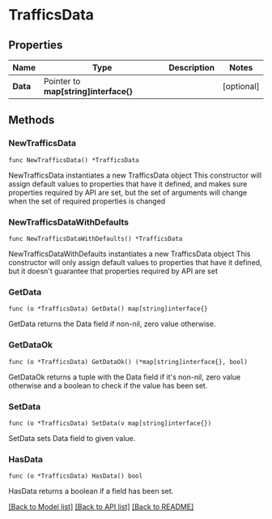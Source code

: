 # TrafficsData

## Properties

Name | Type | Description | Notes
------------ | ------------- | ------------- | -------------
**Data** | Pointer to **map[string]interface{}** |  | [optional] 

## Methods

### NewTrafficsData

`func NewTrafficsData() *TrafficsData`

NewTrafficsData instantiates a new TrafficsData object
This constructor will assign default values to properties that have it defined,
and makes sure properties required by API are set, but the set of arguments
will change when the set of required properties is changed

### NewTrafficsDataWithDefaults

`func NewTrafficsDataWithDefaults() *TrafficsData`

NewTrafficsDataWithDefaults instantiates a new TrafficsData object
This constructor will only assign default values to properties that have it defined,
but it doesn't guarantee that properties required by API are set

### GetData

`func (o *TrafficsData) GetData() map[string]interface{}`

GetData returns the Data field if non-nil, zero value otherwise.

### GetDataOk

`func (o *TrafficsData) GetDataOk() (*map[string]interface{}, bool)`

GetDataOk returns a tuple with the Data field if it's non-nil, zero value otherwise
and a boolean to check if the value has been set.

### SetData

`func (o *TrafficsData) SetData(v map[string]interface{})`

SetData sets Data field to given value.

### HasData

`func (o *TrafficsData) HasData() bool`

HasData returns a boolean if a field has been set.


[[Back to Model list]](../README.md#documentation-for-models) [[Back to API list]](../README.md#documentation-for-api-endpoints) [[Back to README]](../README.md)


